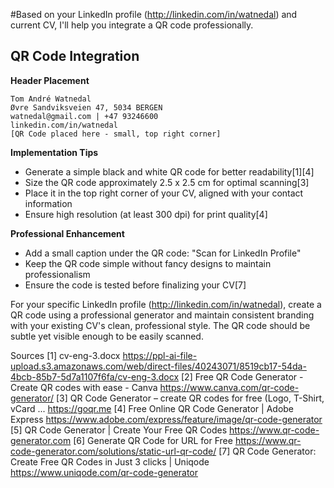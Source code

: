 #Based on your LinkedIn profile (http://linkedin.com/in/watnedal) and current CV, I'll help you integrate a QR code professionally.

## QR Code Integration

**Header Placement**
```text
Tom André Watnedal
Øvre Sandviksveien 47, 5034 BERGEN
watnedal@gmail.com | +47 93246600
linkedin.com/in/watnedal
[QR Code placed here - small, top right corner]
```

**Implementation Tips**
- Generate a simple black and white QR code for better readability[1][4]
- Size the QR code approximately 2.5 x 2.5 cm for optimal scanning[3]
- Place it in the top right corner of your CV, aligned with your contact information
- Ensure high resolution (at least 300 dpi) for print quality[4]

**Professional Enhancement**
- Add a small caption under the QR code: "Scan for LinkedIn Profile"
- Keep the QR code simple without fancy designs to maintain professionalism
- Ensure the code is tested before finalizing your CV[7]

For your specific LinkedIn profile (http://linkedin.com/in/watnedal), create a QR code using a professional generator and maintain consistent branding with your existing CV's clean, professional style. The QR code should be subtle yet visible enough to be easily scanned.

Sources
[1] cv-eng-3.docx https://ppl-ai-file-upload.s3.amazonaws.com/web/direct-files/40243071/8519cb17-54da-4bcb-85b7-5d7a1107f6fa/cv-eng-3.docx
[2] Free QR Code Generator - Create QR codes with ease - Canva https://www.canva.com/qr-code-generator/
[3] QR Code Generator – create QR codes for free (Logo, T-Shirt, vCard ... https://goqr.me
[4] Free Online QR Code Generator | Adobe Express https://www.adobe.com/express/feature/image/qr-code-generator
[5] QR Code Generator | Create Your Free QR Codes https://www.qr-code-generator.com
[6] Generate QR Code for URL for Free https://www.qr-code-generator.com/solutions/static-url-qr-code/
[7] QR Code Generator: Create Free QR Codes in Just 3 clicks | Uniqode https://www.uniqode.com/qr-code-generator

